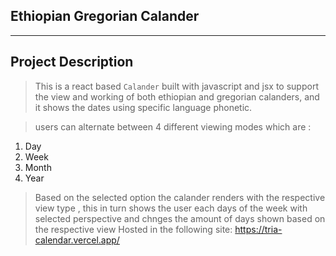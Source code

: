 ## Ethiopian Gregorian Calander 

---

## Project Description 
> This is a react based `Calander` built with javascript and jsx to support the view and working of both ethiopian and gregorian calanders, and it shows the dates using specific language phonetic.

>users can alternate between 4 different viewing modes which are :
1.   Day  
2.   Week
3.   Month
4.   Year

>Based on the selected option the calander renders with the respective view type , this in turn shows the user each days of the week with selected perspective and chnges the amount of days shown based on the respective view
>Hosted in the following site: https://tria-calendar.vercel.app/
